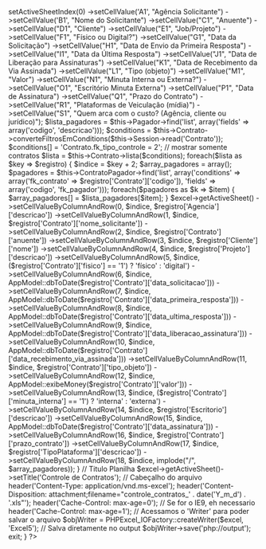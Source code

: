<?php

	App::uses('PHPExcel', 'Vendor');
	
	public function gera_xls() {
		
		$excel = new PHPExcel();
		
		// Cabecalho
		$excel->setActiveSheetIndex(0)
		->setCellValue('A1', "Agência Solicitante")
		->setCellValue('B1', "Nome do Solicitante")
		->setCellValue("C1", "Anuente")
		->setCellValue("D1", "Cliente")
		->setCellValue("E1", "Job/Projeto")
		->setCellValue("F1", "Físico ou Digital?")
		->setCellValue("G1", "Data da Solicitação")
		->setCellValue("H1", "Data de Envio da Primeira Resposta")
		->setCellValue("I1", "Data da Última Resposta")
		->setCellValue("J1", "Data de Liberação para Assinaturas")
		->setCellValue("K1", "Data de Recebimento da Via Assinada")
		->setCellValue("L1", "Tipo (objeto)")
		->setCellValue("M1", "Valor")
		->setCellValue("N1", "Minuta Interna ou Externa?")
		->setCellValue("O1", "Escritório Minuta Externa")
		->setCellValue("P1", "Data de Assinatura")
		->setCellValue("Q1", "Prazo do Contrato")
		->setCellValue("R1", "Plataformas de Veiculação (mídia)")
		->setCellValue("S1", "Quem arca com o custo? (Agência, cliente ou jurídico)");
		
		$lista_pagadores = $this->Pagador->find('list', array('fields' => array('codigo', 'descricao')));
		$conditions = $this->Contrato->converteFiltrosEmConditions($this->Session->read('Contrato'));
		$conditions[] = 'Contrato.fk_tipo_controle = 2';  // mostrar somente contratos
		$lista = $this->Contrato->lista($conditions);
		
		foreach($lista as $key => $registro) {
			$indice = $key + 2;
			
			$array_pagadores = array();
			$pagadores = $this->ContratoPagador->find('list', array('conditions' => array('fk_contrato' => $registro['Contrato']['codigo']), 'fields' => array('codigo', 'fk_pagador')));
			foreach($pagadores as $k => $item) {
				$array_pagadores[] = $lista_pagadores[$item];
			}
			
			$excel->getActiveSheet()
			->setCellValueByColumnAndRow(0, $indice, $registro['Agencia']['descricao'])
			->setCellValueByColumnAndRow(1, $indice, $registro['Contrato']['nome_solicitante'])
			->setCellValueByColumnAndRow(2, $indice, $registro['Contrato']['anuente'])
			->setCellValueByColumnAndRow(3, $indice, $registro['Cliente']['nome'])
			->setCellValueByColumnAndRow(4, $indice, $registro['Projeto']['descricao'])
			->setCellValueByColumnAndRow(5, $indice, ($registro['Contrato']['fisico'] == '1') ? 'físico' : 'digital')
			->setCellValueByColumnAndRow(6, $indice, AppModel::dbToDate($registro['Contrato']['data_solicitacao']))
			->setCellValueByColumnAndRow(7, $indice, AppModel::dbToDate($registro['Contrato']['data_primeira_resposta']))
			->setCellValueByColumnAndRow(8, $indice, AppModel::dbToDate($registro['Contrato']['data_ultima_resposta']))
			->setCellValueByColumnAndRow(9, $indice, AppModel::dbToDate($registro['Contrato']['data_liberacao_assinatura']))
			->setCellValueByColumnAndRow(10, $indice, AppModel::dbToDate($registro['Contrato']['data_recebimento_via_assinada']))
			->setCellValueByColumnAndRow(11, $indice, $registro['Contrato']['tipo_objeto'])
			->setCellValueByColumnAndRow(12, $indice, AppModel::exibeMoney($registro['Contrato']['valor']))
			->setCellValueByColumnAndRow(13, $indice, ($registro['Contrato']['minuta_interna'] == '1') ? 'interna' : 'externa')
			->setCellValueByColumnAndRow(14, $indice, $registro['Escritorio']['descricao'])
			->setCellValueByColumnAndRow(15, $indice, AppModel::dbToDate($registro['Contrato']['data_assinatura']))
			->setCellValueByColumnAndRow(16, $indice, $registro['Contrato']['prazo_contrato'])
			->setCellValueByColumnAndRow(17, $indice, $registro['TipoPlataforma']['descricao'])
			->setCellValueByColumnAndRow(18, $indice, implode("/", $array_pagadores));
		}
		
		// Titulo Planilha
		$excel->getActiveSheet()->setTitle('Controle de Contratos');
		
		// Cabeçalho do arquivo
		header('Content-Type: application/vnd.ms-excel');
		header('Content-Disposition: attachment;filename="controle_contratos_' . date('Y_m_d') . '.xls"');
		header('Cache-Control: max-age=0');
		
		// Se for o IE9, eh necessario
		header('Cache-Control: max-age=1');
		
		// Acessamos o 'Writer' para poder salvar o arquivo
		$objWriter = PHPExcel_IOFactory::createWriter($excel, 'Excel5');
		
		// Salva diretamente no output
		$objWriter->save('php://output');
		exit;
	}
	
?>